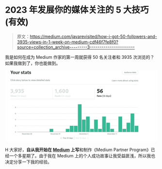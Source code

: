 # 2023 年发展你的媒体关注的 5 大技巧(有效)

> 原文：<https://medium.com/javarevisited/how-i-got-50-followers-and-3935-views-in-1-week-on-medium-cdf46f7fe8f0?source=collection_archive---------3----------------------->

我是如何在成为 Medium 作家的第一周就获得 50 名关注者和 3935 次浏览的？如果我做到了，你也能做到。

[![](img/0d13fb8302ee33b5935176af1cc91918.png)](https://medium.com/@somasharma_81597/membership)

H 大家好，**自从我开始在 [Medium](/@somasharma_81597/membership) 上写**和制作《Medium Partner Program》已经一个多星期了。由于我在 Medium 上的个人成功故事让我受益匪浅，所以我也决定分享一下我的经验。